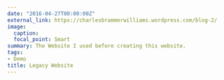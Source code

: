 ```yaml
---
date: "2016-04-27T00:00:00Z"
external_link: https://charlesbrammerwilliams.wordpress.com/blog-2/
image:
  caption: 
  focal_point: Smart
summary: The Website I used before creating this website.
tags:
- Demo
title: Legacy Website
---
```


